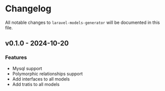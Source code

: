 # Changelog

All notable changes to `laravel-models-generator` will be documented in this file.

## v0.1.0 - 2024-10-20

### Features

- Mysql support
- Polymorphic relationships support
- Add interfaces to all models
- Add tratis to all models
